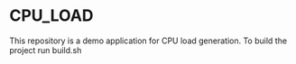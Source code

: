 # CPU_LOAD
This repository is a demo application for CPU load generation.
To build the project run build.sh
